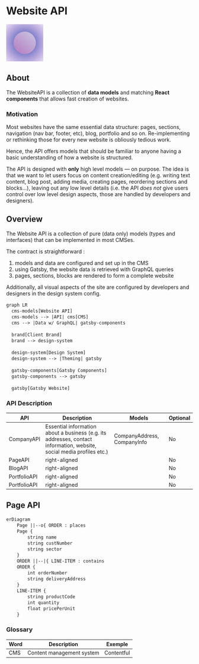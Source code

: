 # Website API

![Logo](./website-api-logo.png)

## About

The WebsiteAPI is a collection of **data models** and matching **React components** that allows fast creation of websites.

### Motivation

Most websites have the same essential data structure: pages, sections, navigation (nav bar, footer, etc), blog, portfolio and so on. Re-implementing or rethinking those for every new website is obliously tedious work.

Hence, the API offers models that should be familiar to anyone having a basic understanding of how a website is structured.

The API is designed with **only** high level models — on purpose. The idea is that we want to let users focus on content creation/editing (e.g. writing text content, blog post, adding media, creating pages, reordering sections and blocks...), leaving out any low level details (i.e. the API _does not_ give users control over low level design aspects, those are handled by developers and designers).

## Overview

The Website API is a collection of pure (data only) models (types and interfaces) that can be implemented in most CMSes.

The contract is straightforward :

1. models and data are configured and set up in the CMS
1. using Gatsby, the website data is retrieved with GraphQL queries
1. pages, sections, blocks are rendered to form a complete website

Additionally, all visual aspects of the site are configured by developers and designers in the design system config.

```mermaid
graph LR
  cms-models[Website API]
  cms-models --> |API| cms[CMS]
  cms --> |Data w/ GraphQL| gatsby-components

  brand[Client Brand]
  brand --> design-system

  design-system[Design System]
  design-system --> |Theming| gatsby

  gatsby-components[Gatsby Components]
  gatsby-components --> gatsby

  gatsby[Gatsby Website]
```

### API Description

| API          | Description                                                                                                           | Models                      | Optional |
| ------------ | --------------------------------------------------------------------------------------------------------------------- | --------------------------- | -------- |
| CompanyAPI   | Essential information about a business (e.g. its addresses, contact information, website, social media profiles etc.) | CompanyAddress, CompanyInfo | No       |
| PageAPI      | right-aligned                                                                                                         |                             | No       |
| BlogAPI      | right-aligned                                                                                                         |                             | No       |
| PortfolioAPI | right-aligned                                                                                                         |                             | No       |
| PortfolioAPI | right-aligned                                                                                                         |                             | No       |

## Page API

```mermaid
erDiagram
    Page ||--o{ ORDER : places
    Page {
        string name
        string custNumber
        string sector
    }
    ORDER ||--|{ LINE-ITEM : contains
    ORDER {
        int orderNumber
        string deliveryAddress
    }
    LINE-ITEM {
        string productCode
        int quantity
        float pricePerUnit
    }
```

### Glossary

| Word | Description               | Exemple    |
| ---- | ------------------------- | ---------- |
| CMS  | Content management system | Contentful |
